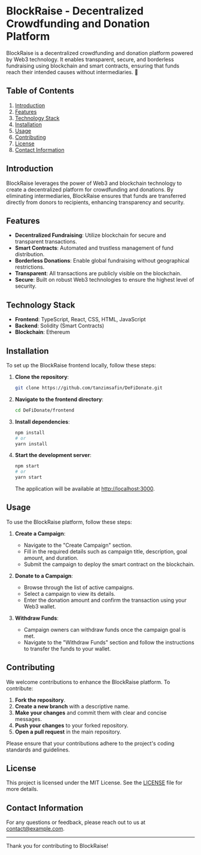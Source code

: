 # BlockRaise - Decentralized Crowdfunding and Donation Platform

BlockRaise is a decentralized crowdfunding and donation platform powered by Web3 technology. It enables transparent, secure, and borderless fundraising using blockchain and smart contracts, ensuring that funds reach their intended causes without intermediaries. 🚀

## Table of Contents

1. [Introduction](#introduction)
2. [Features](#features)
3. [Technology Stack](#technology-stack)
4. [Installation](#installation)
5. [Usage](#usage)
6. [Contributing](#contributing)
7. [License](#license)
8. [Contact Information](#contact-information)

## Introduction

BlockRaise leverages the power of Web3 and blockchain technology to create a decentralized platform for crowdfunding and donations. By eliminating intermediaries, BlockRaise ensures that funds are transferred directly from donors to recipients, enhancing transparency and security.

## Features

- **Decentralized Fundraising**: Utilize blockchain for secure and transparent transactions.
- **Smart Contracts**: Automated and trustless management of fund distribution.
- **Borderless Donations**: Enable global fundraising without geographical restrictions.
- **Transparent**: All transactions are publicly visible on the blockchain.
- **Secure**: Built on robust Web3 technologies to ensure the highest level of security.

## Technology Stack

- **Frontend**: TypeScript, React, CSS, HTML, JavaScript
- **Backend**: Solidity (Smart Contracts)
- **Blockchain**: Ethereum

## Installation

To set up the BlockRaise frontend locally, follow these steps:

1. **Clone the repository**:

    ```bash
    git clone https://github.com/tanzimsafin/DeFiDonate.git
    ```

2. **Navigate to the frontend directory**:

    ```bash
    cd DeFiDonate/frontend
    ```

3. **Install dependencies**:

    ```bash
    npm install
    # or
    yarn install
    ```

4. **Start the development server**:

    ```bash
    npm start
    # or
    yarn start
    ```

    The application will be available at [http://localhost:3000](http://localhost:3000).

## Usage

To use the BlockRaise platform, follow these steps:

1. **Create a Campaign**:
    - Navigate to the "Create Campaign" section.
    - Fill in the required details such as campaign title, description, goal amount, and duration.
    - Submit the campaign to deploy the smart contract on the blockchain.

2. **Donate to a Campaign**:
    - Browse through the list of active campaigns.
    - Select a campaign to view its details.
    - Enter the donation amount and confirm the transaction using your Web3 wallet.

3. **Withdraw Funds**:
    - Campaign owners can withdraw funds once the campaign goal is met.
    - Navigate to the "Withdraw Funds" section and follow the instructions to transfer the funds to your wallet.

## Contributing

We welcome contributions to enhance the BlockRaise platform. To contribute:

1. **Fork the repository**.
2. **Create a new branch** with a descriptive name.
3. **Make your changes** and commit them with clear and concise messages.
4. **Push your changes** to your forked repository.
5. **Open a pull request** in the main repository.

Please ensure that your contributions adhere to the project's coding standards and guidelines.

## License

This project is licensed under the MIT License. See the [LICENSE](../LICENSE) file for more details.

## Contact Information

For any questions or feedback, please reach out to us at [contact@example.com](mailto:contact@example.com).

---

Thank you for contributing to BlockRaise!
